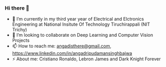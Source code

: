 ### Hi there 👋


- 🔭 I’m currently in my third year year of Electrical and Elctronics Engineering at National Insitute Of Technology Tiruchirappali (NIT Trichy)
- 👯 I’m looking to collaborate on Deep Learning and Computer Vision Projects
- 📫 How to reach me: angadisthere@gmail.com, https://www.linkedin.com/in/angadripudamansinghbajwa
- ⚡ About me: Cristiano Ronaldo, Lebron James and Dark Knight Forever

